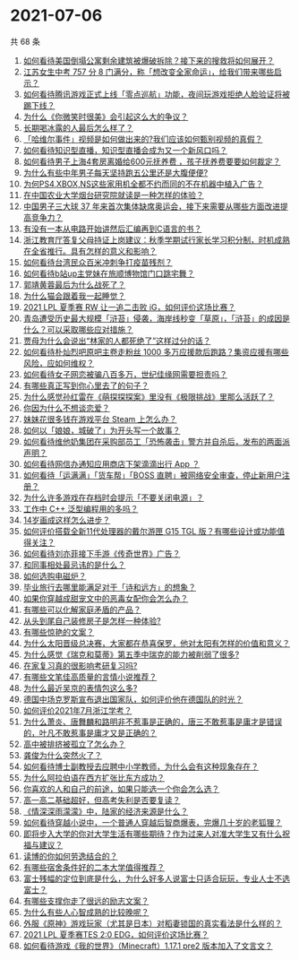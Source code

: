 # 2021-07-06

共 68 条

<!-- BEGIN -->
<!-- 最后更新时间 Tue Jul 06 2021 07:01:55 GMT+0800 (China Standard Time) -->

1. [如何看待美国倒塌公寓剩余建筑被爆破拆除？接下来的搜救将如何展开？](https://www.zhihu.com/question/470179252)
2. [江苏女生中考 757 分 8
   门满分，称「想改变全家命运」，给我们带来哪些启示？](https://www.zhihu.com/question/470149393)
3. [如何看待腾讯游戏正式上线「零点巡航」功能，夜间玩游戏拒绝人脸验证将被踢下线？](https://www.zhihu.com/question/470166057)
4. [为什么《你微笑时很美》会引起这么大的争议？](https://www.zhihu.com/question/467798509)
5. [长期喝冰露的人最后怎么样了？](https://www.zhihu.com/question/324463577)
6. [「哈维尔事件」视频是如何做出来的?我们应该如何甄别视频的真假？](https://www.zhihu.com/question/469908344)
7. [如何看待知识型直播，知识型直播会成为又一个新风口吗？](https://www.zhihu.com/question/470192255)
8. [如何看待男子上海4套房离婚给600元抚养费
   ，孩子抚养费要要如何裁定？](https://www.zhihu.com/question/470202472)
9. [为什么有些中年男子每天坚持跑五公里还是大腹便便?](https://www.zhihu.com/question/457131875)
10. [为何PS4,XBOX,NS这些家用机全都不约而同的不在机器中植入广告？](https://www.zhihu.com/question/469705352)
11. [在中国农业大学烟台研究院就读是一种怎样的体验？](https://www.zhihu.com/question/395900199)
12. [中国男子三大球 37
    年来首次集体缺席奥运会，接下来需要从哪些方面改进提高竞争力？](https://www.zhihu.com/question/469581004)
13. [有没有一本从电路开始讲然后汇编再到C语言的书？](https://www.zhihu.com/question/469693594)
14. [浙江教育厅答复父母持证上岗建议：秋季学期试行家长学习积分制，时机成熟在全省推行。具有怎样的意义和影响？](https://www.zhihu.com/question/470144683)
15. [如何看待台湾民众百米冲刺争打疫苗残剂？](https://www.zhihu.com/question/469960214)
16. [如何看待b站up主党妹在旅顺博物馆门口跳宅舞？](https://www.zhihu.com/question/469738970)
17. [郭靖黄蓉最后为什么战死了？](https://www.zhihu.com/question/468610755)
18. [为什么猫会跟着我一起睡觉？](https://www.zhihu.com/question/460735158)
19. [2021 LPL 夏季赛 RW 让一追二击败
    iG，如何评价这场比赛？](https://www.zhihu.com/question/470215654)
20. [青岛遭受历史最大规模「浒苔」侵袭，海岸线秒变「草原」，「浒苔」的成因是什么？可以采取哪些应对措施？](https://www.zhihu.com/question/468731794)
21. [贾母为什么会说出“林家的人都死绝了”这样过分的话？](https://www.zhihu.com/question/468517059)
22. [如何看待朴灿烈吧原吧主卷走粉丝 1000
    多万应援款后跑路？集资应援有哪些风险，应如何维权？](https://www.zhihu.com/question/469617778)
23. [如何看待女子网恋被骗八百多万，世纪佳缘网需要担责吗？](https://www.zhihu.com/question/470130941)
24. [有哪些真正写到你心里去了的句子？](https://www.zhihu.com/question/281637180)
25. [为什么感觉孙红雷在《萌探探探案》里没有《极限挑战》里那么活跃了？](https://www.zhihu.com/question/467421033)
26. [你因为什么不想谈恋爱？](https://www.zhihu.com/question/467291312)
27. [妹妹花很多钱在游戏平台 Steam 上怎么办？](https://www.zhihu.com/question/467965628)
28. [如何以「娘娘，城破了」为开头写一个故事？](https://www.zhihu.com/question/455531791)
29. [如何看待维他奶集团在采购部员工「恐怖袭击」警方并自杀后，发布的两面派声明？](https://www.zhihu.com/question/469732478)
30. [如何看待网信办通知应用商店下架滴滴出行 App ？](https://www.zhihu.com/question/470015739)
31. [如何看待「运满满」「货车帮」「BOSS
    直聘」被网络安全审查，停止新用户注册？](https://www.zhihu.com/question/470104949)
32. [为什么许多游戏在存档时会提示「不要关闭电源」？](https://www.zhihu.com/question/469514688)
33. [工作中 C++ 泛型编程用的多吗？](https://www.zhihu.com/question/22994182)
34. [14岁画成这样怎么进步？](https://www.zhihu.com/question/469372036)
35. [如何评价搭载全新11代处理器的戴尔游匣 G15 TGL
    版？有哪些设计或功能值得关注？](https://www.zhihu.com/question/466820785)
36. [如何看待刘亦菲接下手游《传奇世界》广告？](https://www.zhihu.com/question/469422532)
37. [和同事相处最忌讳的是什么？](https://www.zhihu.com/question/294492493)
38. [如何选购电磁炉？](https://www.zhihu.com/question/19731617)
39. [毕业旅行去哪里能满足对于「诗和远方」的想象？](https://www.zhihu.com/question/461563310)
40. [如果你穿越成甜宠文中的恶毒女配你会怎么办？](https://www.zhihu.com/question/367845869)
41. [有哪些可以化解家庭矛盾的产品？](https://www.zhihu.com/question/463153615)
42. [从头到尾自己装修房子是怎样一种体验?](https://www.zhihu.com/question/31038596)
43. [有哪些惊艳的文案？](https://www.zhihu.com/question/459587637)
44. [为什么太阳晋级总决赛，大家都在恭喜保罗，他对太阳有怎样的价值和意义？](https://www.zhihu.com/question/469265691)
45. [为什么感觉《瑞克和莫蒂》第五季中瑞克的能力被削弱了很多?](https://www.zhihu.com/question/466419064)
46. [在家复习真的很影响考研复习吗?](https://www.zhihu.com/question/465680815)
47. [有哪些文笔佳高质量的言情小说推荐？](https://www.zhihu.com/question/35334758)
48. [为什么最近吴京的表情包这么多?](https://www.zhihu.com/question/459051105)
49. [德国中场克罗斯宣布退出国家队，如何评价他在德国队的时光？](https://www.zhihu.com/question/469599762)
50. [如何评价2021年7月浙江学考？](https://www.zhihu.com/question/438511758)
51. [为什么萧炎、唐舞麟和路明非不惹事是正确的，唐三不敢惹事是庸才是错误的，叶凡不敢惹事是庸才又是正确的？](https://www.zhihu.com/question/469255466)
52. [高中被排挤被孤立了怎么办？](https://www.zhihu.com/question/466031743)
53. [龚俊为什么突然火了？](https://www.zhihu.com/question/469659869)
54. [如何看待博士副教授去应聘中小学教师，为什么会有这种现象存在？](https://www.zhihu.com/question/469006927)
55. [为什么阿拉伯语在西方扩张比东方成功？](https://www.zhihu.com/question/464466767)
56. [你喜欢的人和自己的前途，如果只能选一个你会怎么选？](https://www.zhihu.com/question/469180114)
57. [高一高二基础超好，但高考失利是否要复读？](https://www.zhihu.com/question/467953916)
58. [《情深深雨濛濛》中，陆家的经济来源是什么？](https://www.zhihu.com/question/54479741)
59. [如何看待穿越小说中，一个普通人穿越后智商爆表，完爆几十岁的老狐狸？](https://www.zhihu.com/question/376857581)
60. [即将步入大学的你对大学生活有哪些期待？作为过来人对准大学生又有什么祝福与建议？](https://www.zhihu.com/question/469460738)
61. [读博的你如何劳逸结合的？](https://www.zhihu.com/question/460861080)
62. [有哪些宿舍条件好的二本大学值得推荐？](https://www.zhihu.com/question/405920733)
63. [富士残幅的定位到底是什么，为什么好多人说富士只适合玩玩，专业人士不选富士？](https://www.zhihu.com/question/470044599)
64. [有哪些支撑你走了很远的励志文案？](https://www.zhihu.com/question/460253646)
65. [为什么有些人心智成熟的比较晚呢？](https://www.zhihu.com/question/283077831)
66. [外服《原神》游戏玩家（尤其是日本）对稻妻锁国的真实看法是什么样的？](https://www.zhihu.com/question/469647926)
67. [2021 LPL 夏季赛TES 2:0
    EDG，如何评价这场比赛？](https://www.zhihu.com/question/469986525)
68. [如何看待游戏《我的世界》（Minecraft）1.17.1 pre2
    版本加入了文言文？](https://www.zhihu.com/question/469226186)

<!-- END -->
